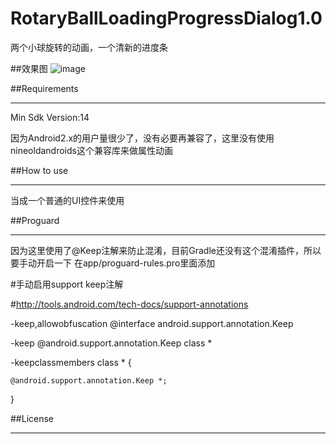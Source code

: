 # RotaryBallLoadingProgressDialog1.0
两个小球旋转的动画，一个清新的进度条

##效果图
![image](https://github.com/dalong982242260/RotaryBallLoadingProgressDialog1.0/blob/master/screenshot/twoballrotationprogressbar.gif)

##Requirements

---

Min Sdk Version:14

因为Android2.x的用户量很少了，没有必要再兼容了，这里没有使用nineoldandroids这个兼容库来做属性动画


##How to use

---

当成一个普通的UI控件来使用

##Proguard

---

因为这里使用了@Keep注解来防止混淆，目前Gradle还没有这个混淆插件，所以要手动开启一下
在app/proguard-rules.pro里面添加

\#手动启用support keep注解

\#http://tools.android.com/tech-docs/support-annotations

-keep,allowobfuscation @interface android.support.annotation.Keep

-keep @android.support.annotation.Keep class *

-keepclassmembers class * {

    @android.support.annotation.Keep *;
}

##License

---


